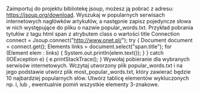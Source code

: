 Zaimportuj do projektu bibliotekę jsoup, możesz ją pobrać z adresu: https://jsoup.org/download.
Wyszukaj w popularnych serwisach internetowych nagłówków artykułów, a następnie zapisz pojedyncze słowa w nich występujące do pliku o nazwie popular_words.txt. Przykład pobrania tytułów z tagu html span z atrybutem class o wartości title
Connection connect = Jsoup.connect("http://www.onet.pl/");
try {
    Document document = connect.get();
    Elements links = document.select("span.title");
    for (Element elem : links) {
        System.out.println(elem.text());
    }
} catch (IOException e) {
    e.printStackTrace();
}
Wywołaj pobieranie dla wybranych serwisów internetowych.
Wczytaj utworzony plik popular_words.txt i na jego podstawie utwórz plik most_popular_words.txt, który zawierać będzie 10 najbardziej popularnych słów.
Utwórz tablicę elementów wykluczonych np. i, lub , ewentualnie pomiń wszystkie elementy 3-znakowe.